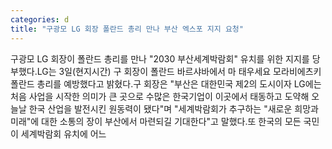 ```yaml
---
categories: d
title: "구광모 LG 회장 폴란드 총리 만나 부산 엑스포 지지 요청"
---
```

구광모 LG 회장이 폴란드 총리를 만나 "2030 부산세계박람회" 유치를 위한 지지를 당부했다.LG는 3일(현지시간) 구 회장이 폴란드 바르샤바에서 마 태우세요 모라비에츠키 폴란드 총리를 예방했다고 밝혔다.구 회장은 "부산은 대한민국 제2의 도시이자 LG에는 처음 사업을 시작한 의미가 큰 곳으로 수많은 한국기업이 이곳에서 태동하고 도약해 오늘날 한국 산업을 발전시킨 원동력이 됐다"며 "세계박람회가 추구하는 "새로운 희망과 미래"에 대한 소통의 장이 부산에서 마련되길 기대한다"고 말했다.또 한국의 모든 국민이 세계박람회 유치에 어느